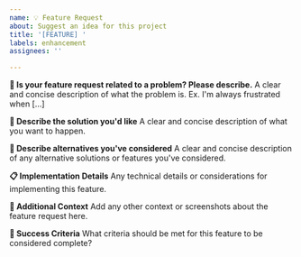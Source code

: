 ```yaml
---
name: 💡 Feature Request
about: Suggest an idea for this project
title: '[FEATURE] '
labels: enhancement
assignees: ''

---
```


**🤔 Is your feature request related to a problem? Please describe.**
A clear and concise description of what the problem is. Ex. I'm always frustrated when [...]

**💭 Describe the solution you'd like**
A clear and concise description of what you want to happen.

**🔄 Describe alternatives you've considered**
A clear and concise description of any alternative solutions or features you've considered.

**📋 Implementation Details**
Any technical details or considerations for implementing this feature.

**📱 Additional Context**
Add any other context or screenshots about the feature request here.

**🎯 Success Criteria**
What criteria should be met for this feature to be considered complete? 